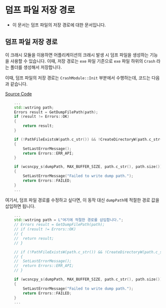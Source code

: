 # 덤프 파일 저장 경로
- 이 문서는 덤프 파일의 저장 경로에 대한 문서입니다.

## 덤프 파일 저장 경로

이 크래시 모듈을 이용하면 어플리케이션의 크래시 발생 시 덤프 파일을 생성하는 기능을 사용할 수 있습니다. 이때, 저장 경로는 `exe` 파일 기준으로 `exe` 파일 하위의 `Crash` 라는 폴더를 생성해서 저장합니다.  
  
이때, 덤프 파일의 저장 경로는 `CrashModule::Init` 부분에서 수행하는데, 코드는 다음과 같습니다.  

[Source Code](https://github.com/ChoiJiOne/Project_Runner3D/blob/develop/Module/CrashModule/Src/CrashModule.cpp#L26)
```CPP
    ...
	std::wstring path;
	Errors result = GetDumpFilePath(path);
	if (result != Errors::OK)
	{
		return result;
	}

	if (!PathFileExistsW(path.c_str()) && !CreateDirectoryW(path.c_str(), nullptr))
	{
		SetLastErrorMessage();
		return Errors::ERR_API;
	}

	if (wcsncpy_s(dumpPath, MAX_BUFFER_SIZE, path.c_str(), path.size()))
	{
		SetLastErrorMessage("Failed to write dump path.");
		return Errors::FAILED;
	}
    ...
```

여기서, 덤프 파일 경로를 수정하고 싶다면, 이 동작 대신 `dumpPath`에 적절한 경로 값을 삽입하면 됩니다.

```CPP
    ...
	std::wstring path = L"여기에 적절한 경로를 삽입합니다.";
	// Errors result = GetDumpFilePath(path);
	// if (result != Errors::OK)
	// {
	// 	return result;
	// }

	// if (!PathFileExistsW(path.c_str()) && !CreateDirectoryW(path.c_str(), nullptr))
	// {
	// 	SetLastErrorMessage();
	// 	return Errors::ERR_API;
	// }

	if (wcsncpy_s(dumpPath, MAX_BUFFER_SIZE, path.c_str(), path.size()))
	{
		SetLastErrorMessage("Failed to write dump path.");
		return Errors::FAILED;
	}
    ...
```